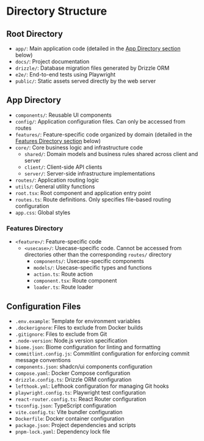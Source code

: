 # Directory Structure

## Root Directory

- `app/`: Main application code (detailed in the [App Directory section](#app-directory) below)
- `docs/`: Project documentation
- `drizzle/`: Database migration files generated by Drizzle ORM
- `e2e/`: End-to-end tests using Playwright
- `public/`: Static assets served directly by the web server

## App Directory

- `components/`: Reusable UI components
- `config/`: Application configuration files. Can only be accessed from routes
- `features/`: Feature-specific code organized by domain (detailed in the [Features Directory section](#features-directory) below)
- `core/`: Core business logic and infrastructure code
  - `shared/`: Domain models and business rules shared across client and server
  - `client/`: Client-side API clients
  - `server/`: Server-side infrastructure implementations
- `routes/`: Application routing logic
- `utils/`: General utility functions
- `root.tsx`: Root component and application entry point
- `routes.ts`: Route definitions. Only specifies file-based routing configuration
- `app.css`: Global styles

### Features Directory

- `<feature>/`: Feature-specific code
  - `<usecase>/`: Usecase-specific code. Cannot be accessed from directories other than the corresponding `routes/` directory
    - `components/`: Usecase-specific components
    - `models/`: Usecase-specific types and functions
    - `action.ts`: Route action
    - `component.tsx`: Route component
    - `loader.ts`: Route loader

## Configuration Files

- `.env.example`: Template for environment variables
- `.dockerignore`: Files to exclude from Docker builds
- `.gitignore`: Files to exclude from Git
- `.node-version`: Node.js version specification
- `biome.json`: Biome configuration for linting and formatting
- `commitlint.config.js`: Commitlint configuration for enforcing commit message conventions
- `components.json`: shadcn/ui components configuration
- `compose.yaml`: Docker Compose configuration
- `drizzle.config.ts`: Drizzle ORM configuration
- `lefthook.yml`: Lefthook configuration for managing Git hooks
- `playwright.config.ts`: Playwright test configuration
- `react-router.config.ts`: React Router configuration
- `tsconfig.json`: TypeScript configuration
- `vite.config.ts`: Vite bundler configuration
- `Dockerfile`: Docker container configuration
- `package.json`: Project dependencies and scripts
- `pnpm-lock.yaml`: Dependency lock file
